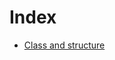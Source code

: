 # Index
- [Class and structure](https://github.com/RevensofT/VB.net-Tutorial/blob/main/Class%20and%20structure.md)
